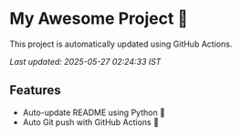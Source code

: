 # My Awesome Project 🚀

This project is automatically updated using GitHub Actions.

_Last updated: 2025-05-27 02:24:33 IST_

## Features
- Auto-update README using Python 🐍
- Auto Git push with GitHub Actions 🤖
